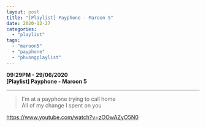 ```yaml
---
layout: post
title: "[Playlist] Payphone - Maroon 5"
date: 2020-12-27
categories: 
  - "playlist"
tags: 
  - "maroon5"
  - "payphone"
  - "phuongplaylist"
---
```


**09:29PM - 29/06/2020**  
**\[Playlist\] Payphone - Maroon 5**

* * *

> I'm at a payphone trying to call home  
> All of my change I spent on you

https://www.youtube.com/watch?v=zOOwAZyO5N0
